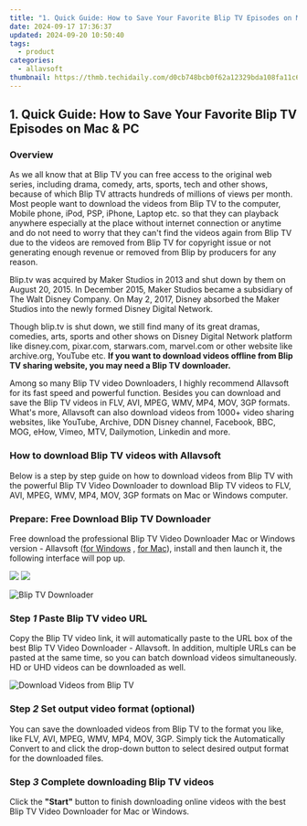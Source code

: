 ```yaml
---
title: "1. Quick Guide: How to Save Your Favorite Blip TV Episodes on Mac & PC"
date: 2024-09-17 17:36:37
updated: 2024-09-20 10:50:40
tags:
  - product
categories:
  - allavsoft
thumbnail: https://thmb.techidaily.com/d0cb748bcb0f62a12329bda108fa11c6c1e0878f52106a0e40a69c79938a6a30.jpg
---
```


## 1. Quick Guide: How to Save Your Favorite Blip TV Episodes on Mac & PC

### Overview

As we all know that at Blip TV you can free access to the original web series, including drama, comedy, arts, sports, tech and other shows, because of which Blip TV attracts hundreds of millions of views per month. Most people want to download the videos from Blip TV to the computer, Mobile phone, iPod, PSP, iPhone, Laptop etc. so that they can playback anywhere especially at the place without internet connection or anytime and do not need to worry that they can't find the videos again from Blip TV due to the videos are removed from Blip TV for copyright issue or not generating enough revenue or removed from Blip by producers for any reason.

Blip.tv was acquired by Maker Studios in 2013 and shut down by them on August 20, 2015\. In December 2015, Maker Studios became a subsidiary of The Walt Disney Company. On May 2, 2017, Disney absorbed the Maker Studios into the newly formed Disney Digital Network.

Though blip.tv is shut down, we still find many of its great dramas, comedies, arts, sports and other shows on Disney Digital Network platform like disney.com, pixar.com, starwars.com, marvel.com or other website like archive.org, YouTube etc. **If you want to download videos offline from Blip TV sharing website, you may need a Blip TV downloader.**

Among so many Blip TV video Downloaders, I highly recommend Allavsoft for its fast speed and powerful function. Besides you can download and save the Blip TV videos in FLV, AVI, MPEG, WMV, MP4, MOV, 3GP formats. What's more, Allavsoft can also download videos from 1000+ video sharing websites, like YouTube, Archive, DDN Disney channel, Facebook, BBC, MOG, eHow, Vimeo, MTV, Dailymotion, Linkedin and more.

### How to download Blip TV videos with Allavsoft

Below is a step by step guide on how to download videos from Blip TV with the powerful Blip TV Video Downloader to download Blip TV videos to FLV, AVI, MPEG, WMV, MP4, MOV, 3GP formats on Mac or Windows computer.

### Prepare: Free Download Blip TV Downloader

Free download the professional Blip TV Video Downloader Mac or Windows version - Allavsoft ([for Windows](https://tools.techidaily.com/allavsoft/products/) , [for Mac](https://tools.techidaily.com/allavsoft/products/)), install and then launch it, the following interface will pop up.

[![](https://www.allavsoft.com/how-to/../images/how-to/free-download-win.jpg)](https://tools.techidaily.com/allavsoft/products/) [![](https://www.allavsoft.com/how-to/../images/how-to/free-download-mac.jpg)](https://tools.techidaily.com/allavsoft/products/)

![Blip TV Downloader](https://www.allavsoft.com/how-to/../images/allavsoft/screen-shot-600.jpg)

### Step _1_ Paste Blip TV video URL

Copy the Blip TV video link, it will automatically paste to the URL box of the best Blip TV Video Downloader - Allavsoft. In addition, multiple URLs can be pasted at the same time, so you can batch download videos simultaneously. HD or UHD videos can be downloaded as well.

![Download Videos from Blip TV](https://www.allavsoft.com/how-to/../images/how-to/blip-tv-downloader/download-blip-tv-videos.jpg)

### Step _2_ Set output video format (optional)

You can save the downloaded videos from Blip TV to the format you like, like FLV, AVI, MPEG, WMV, MP4, MOV, 3GP. Simply tick the Automatically Convert to and click the drop-down button to select desired output format for the downloaded files.

### Step _3_ Complete downloading Blip TV videos

Click the **"Start"** button to finish downloading online videos with the best Blip TV Video Downloader for Mac or Windows.

<ins class="adsbygoogle"
     style="display:block"
     data-ad-format="autorelaxed"
     data-ad-client="ca-pub-7571918770474297"
     data-ad-slot="1223367746"></ins>



<ins class="adsbygoogle"
     style="display:block"
     data-ad-client="ca-pub-7571918770474297"
     data-ad-slot="8358498916"
     data-ad-format="auto"
     data-full-width-responsive="true"></ins>
